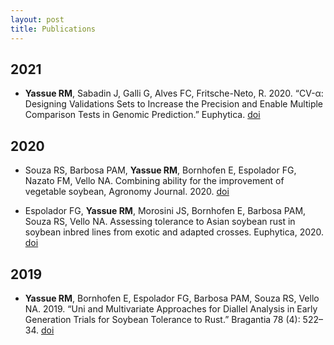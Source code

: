```yaml
---
layout: post
title: Publications 
---
```



## 2021

* **Yassue RM**, Sabadin J, Galli G, Alves FC,  Fritsche-Neto, R. 2020. “CV-α: Designing Validations Sets to Increase the Precision and Enable Multiple Comparison Tests in Genomic Prediction.” Euphytica.  [doi](https://doi.org/10.1007/s10681-021-02831-x)

## 2020 

* Souza RS, Barbosa PAM, **Yassue RM**, Bornhofen E, Espolador FG, Nazato FM, Vello NA. Combining ability for the improvement of vegetable soybean, Agronomy Journal. 2020. [doi](https://doi.org/10.1002/agj2.20322)

* Espolador FG, **Yassue RM**, Morosini JS, Bornhofen E, Barbosa PAM, Souza RS, Vello NA. Assessing tolerance to Asian soybean rust in soybean inbred lines from exotic and adapted crosses. Euphytica, 2020. [doi](https://doi.org/10.1007/s10681-020-02597-8)

## 2019
* **Yassue RM**, Bornhofen E, Espolador FG, Barbosa PAM, Souza RS, Vello NA. 2019. “Uni and Multivariate Approaches for Diallel Analysis in Early Generation Trials for Soybean Tolerance to Rust.” Bragantia 78 (4): 522–34. [doi](http://dx.doi.org/10.1590/1678-4499.20190037)
